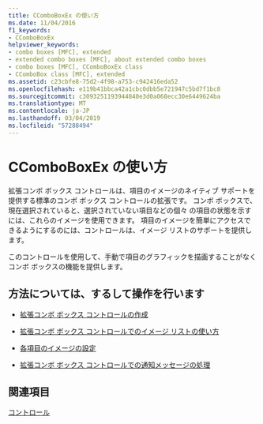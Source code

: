 ```yaml
---
title: CComboBoxEx の使い方
ms.date: 11/04/2016
f1_keywords:
- CComboBoxEx
helpviewer_keywords:
- combo boxes [MFC], extended
- extended combo boxes [MFC], about extended combo boxes
- combo boxes [MFC], CComboBoxEx class
- CComboBox class [MFC], extended
ms.assetid: c23cbfe8-75d2-4f98-a753-c942416eda52
ms.openlocfilehash: e119b41bbca42a1cbc0dbb5e721947c5bd7f1bc8
ms.sourcegitcommit: c3093251193944840e3d0a068ecc30e6449624ba
ms.translationtype: MT
ms.contentlocale: ja-JP
ms.lasthandoff: 03/04/2019
ms.locfileid: "57288494"
---
```

# <a name="using-ccomboboxex"></a>CComboBoxEx の使い方

拡張コンボ ボックス コントロールは、項目のイメージのネイティブ サポートを提供する標準のコンボ ボックス コントロールの拡張です。 コンボ ボックスで、現在選択されていると、選択されていない項目などの個々 の項目の状態を示すには、これらのイメージを使用できます。 項目のイメージを簡単にアクセスできるようにするのには、コントロールは、イメージ リストのサポートを提供します。

このコントロールを使用して、手動で項目のグラフィックを描画することがなくコンボ ボックスの機能を提供します。

## <a name="what-do-you-want-to-know-more-about"></a>方法については、するして操作を行います

- [拡張コンボ ボックス コントロールの作成](../mfc/creating-an-extended-combo-box-control.md)

- [拡張コンボ ボックス コントロールでのイメージ リストの使い方](../mfc/using-image-lists-in-an-extended-combo-box-control.md)

- [各項目のイメージの設定](../mfc/setting-the-images-for-an-individual-item.md)

- [拡張コンボ ボックス コントロールでの通知メッセージの処理](../mfc/processing-notification-messages-in-extended-combo-box-controls.md)

## <a name="see-also"></a>関連項目

[コントロール](../mfc/controls-mfc.md)
